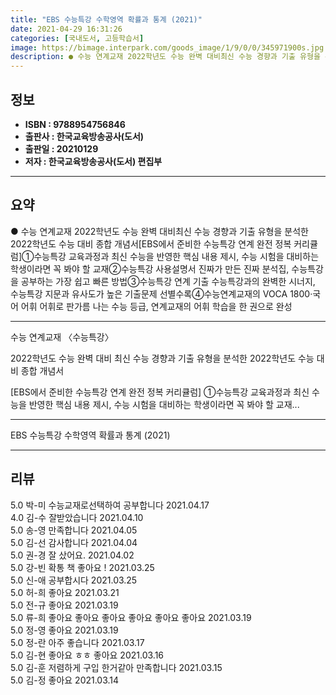 ```yaml
---
title: "EBS 수능특강 수학영역 확률과 통계 (2021)"
date: 2021-04-29 16:31:26
categories: [국내도서, 고등학습서]
image: https://bimage.interpark.com/goods_image/1/9/0/0/345971900s.jpg
description: ● 수능 연계교재 2022학년도 수능 완벽 대비최신 수능 경향과 기출 유형을 분석한 2022학년도 수능 대비 종합 개념서[EBS에서 준비한 수능특강 연계 완전 정복 커리큘럼]①수능특강 교육과정과 최신 수능을 반영한 핵심 내용 제시, 수능 시험을 대비하는 학생이라면 꼭 봐야 할 교재②수
---
```


## **정보**

- **ISBN : 9788954756846**
- **출판사 : 한국교육방송공사(도서)**
- **출판일 : 20210129**
- **저자 : 한국교육방송공사(도서) 편집부**

------



## **요약**

●  수능 연계교재 2022학년도 수능 완벽 대비최신 수능 경향과 기출 유형을 분석한 2022학년도 수능 대비 종합 개념서[EBS에서 준비한 수능특강 연계 완전 정복 커리큘럼]①수능특강 교육과정과 최신 수능을 반영한 핵심 내용 제시, 수능 시험을 대비하는 학생이라면 꼭 봐야 할 교재②수능특강 사용설명서 진짜가 만든 진짜 분석집, 수능특강을 공부하는 가장 쉽고 빠른 방법③수능특강 연계 기출 수능특강과의 완벽한 시너지, 수능특강 지문과 유사도가 높은 기출문제 선별수록④수능연계교재의 VOCA 1800·국어 어휘 어휘로 판가름 나는 수능 등급, 연계교재의 어휘 학습을 한 권으로 완성

------

수능 연계교재 〈수능특강〉

2022학년도 수능 완벽 대비
최신 수능 경향과 기출 유형을 분석한 2022학년도 수능 대비 종합 개념서

[EBS에서 준비한 수능특강 연계 완전 정복 커리큘럼]
①수능특강 교육과정과 최신 수능을 반영한 핵심 내용 제시, 수능 시험을 대비하는 학생이라면 꼭 봐야 할 교재... 

------


EBS 수능특강 수학영역 확률과 통계 (2021) 

------


## **리뷰** 

5.0 박-미 수능교재로선택하여 공부합니다 2021.04.17 <br/>4.0 김-수 잘받았습니다 2021.04.10 <br/>5.0 송-영 만족합니다  2021.04.05 <br/>5.0 김-선 감사합니다  2021.04.04 <br/>5.0 권-경 잘 샀어요. 2021.04.02 <br/>5.0 강-빈 확통 책 좋아요 !  2021.03.25 <br/>5.0 신-애 공부합시다  2021.03.25 <br/>5.0 허-희 좋아요 2021.03.21 <br/>5.0 전-규 좋아요 2021.03.19 <br/>5.0 류-희 좋아요 좋아요 좋아요 좋아요 좋아요 좋아요  2021.03.19 <br/>5.0 정-영 좋아요 2021.03.19 <br/>5.0 정-란 아주 좋습니다 2021.03.17 <br/>5.0 김-현 좋아요 ㅎㅎ 좋아요  2021.03.16 <br/>5.0 김-훈 저렴하게 구입 한거같아 만족합니다  2021.03.15 <br/>5.0 김-정 좋아요 2021.03.14 <br/>